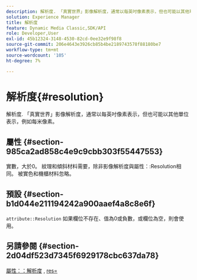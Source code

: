 ```yaml
---
description: 解析度. 「真實世界」影像解析度，通常以每英吋像素表示，但也可能以其他單位表示，例如每米像素。
solution: Experience Manager
title: 解析度
feature: Dynamic Media Classic,SDK/API
role: Developer,User
exl-id: 45b12324-3148-4530-82cd-0ee32e9f98f8
source-git-commit: 206e4643e3926cb85b4be2189743578f88180be7
workflow-type: tm+mt
source-wordcount: '105'
ht-degree: 7%

---
```


# 解析度{#resolution}

解析度. 「真實世界」影像解析度，通常以每英吋像素表示，但也可能以其他單位表示，例如每米像素。

## 屬性 {#section-985ca2ad858c4e9c9cbb303f55447553}

實數，大於0。 紋理和傾斜材料需要，除非影像解析度與屬性：:Resolution相同。 被實色和機櫃材料忽略。

## 預設 {#section-b1d044e211194242a900aaef4a8c8e6f}

`attribute::Resolution` 如果欄位不存在、值為0或負數，或欄位為空，則會使用。

## 另請參閱 {#section-2d04df523d7345f6929178cbc637da78}

[屬性：：解析度](../../../../../ir-api/material-cat/image-rendering-api-ref/c-ir-material-catalog/c-ir-material-data-reference/r-ir-resolution-dataref.md#reference-09fe14e6bfbf4db6b7f4369fffecc806) ,  [res=](../../../../../ir-api/http-protocol/image-rendering-api-ref/c-ir-http-protocol-ref/c-ir-http-protocol-command-reference/r-ir-res.md#reference-0ad9de8887144c83a6db97b4994f7c04)
